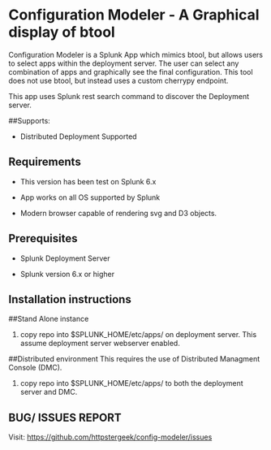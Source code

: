 Configuration Modeler - A Graphical display of btool
======================

Configuration Modeler is a Splunk App which mimics btool, but allows users to select apps within the deployment server.  The user can select any combination of apps and graphically see the final configuration.  This tool does not use btool, but instead uses a custom cherrypy endpoint.

This app uses Splunk rest search command to discover the Deployment server.


##Supports:

* Distributed Deployment Supported


Requirements
-----------
* This version has been test on Splunk 6.x

* App works on all OS supported by Splunk

* Modern browser capable of rendering svg and D3 objects.
 
 
Prerequisites
----------------

* Splunk Deployment Server

* Splunk version 6.x or higher



Installation instructions
-----------------

##Stand Alone instance
1) copy repo into $SPLUNK_HOME/etc/apps/ on deployment server.  This assume deployment server webserver enabled.


##Distributed environment
This requires the use of Distributed Managment Console (DMC).
1)  copy repo into $SPLUNK_HOME/etc/apps/ to both the deployment server and DMC.


BUG/ ISSUES REPORT
------------------

Visit: https://github.com/httpstergeek/config-modeler/issues